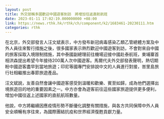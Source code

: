 ```yaml
---
layout: post
title: 外交部稱多國歡迎中國遊客到訪　將增加往返直航航班
date: 2023-01-11 17:02:19.000000000 +08:00
link: https://news.rthk.hk/rthk/ch/component/k2/1683461-20230111.htm
categories: rthk
---
```


在北京，外交部發言人汪文斌表示，中方發布新冠病毒感染乙類乙管總體方案及中外人員往來暫行措施之後，很多國家表示熱烈歡迎中國遊客到訪，不會對來自中國的旅客採取入境限制措施，其中泰國副總理前往機場迎接中國赴泰航班，柬埔寨首相洪森提出希望今年接待200萬人次中國遊客。馬爾代夫外交部發表聲明，熱切期盼中國遊客盡早到當地旅遊；印尼等國專門安排說中文的人員進行對接，峇里島旅行社相繼推出春節旅遊產品。

汪文斌說，友善自然會讓中國遊客感受到溫暖和歡樂、賓至如歸，成為他們選擇出境旅遊目的地的重要因素之一。中方亦會為遊客前往這些國家旅遊提供更多便利，增加中國往返上述國家的直航航班數量。

他說，中方將繼續因應疫情形勢不斷優化調整有關措施，與各方共同保障中外人員安全順暢有序往來，為國際團結抗疫和世界經濟復甦貢獻力量。
